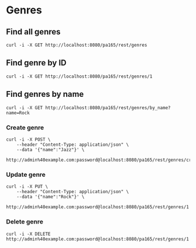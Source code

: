 # Genres

## Find all genres

```
curl -i -X GET http://localhost:8080/pa165/rest/genres
```

## Find genre by ID

```
curl -i -X GET http://localhost:8080/pa165/rest/genres/1
```

## Find genres by name

```
curl -i -X GET http://localhost:8080/pa165/rest/genres/by_name?name=Rock
```

### Create genre

```
curl -i -X POST \
	--header "Content-Type: application/json" \
	--data '{"name":"Jazz"}' \
	http://admin%40example.com:password@localhost:8080/pa165/rest/genres/create
```

### Update genre

```
curl -i -X PUT \
	--header "Content-Type: application/json" \
	--data '{"name":"Rock"}' \
	http://admin%40example.com:password@localhost:8080/pa165/rest/genres/1
```

### Delete genre

```
curl -i -X DELETE http://admin%40example.com:password@localhost:8080/pa165/rest/genres/1
```
